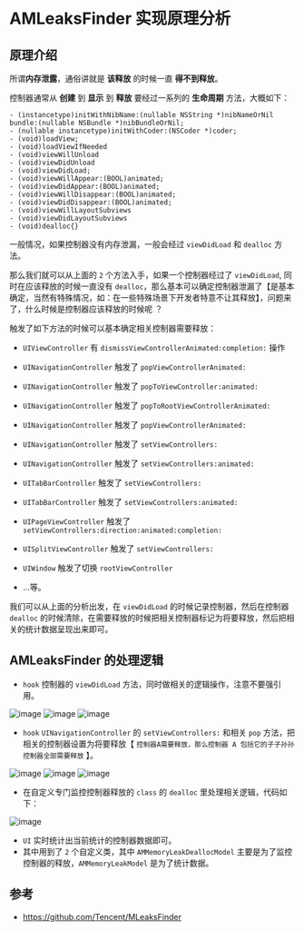 # AMLeaksFinder 实现原理分析

## 原理介绍

所谓**内存泄露**，通俗讲就是 **该释放** 的时候一直 **得不到释放**。

控制器通常从 **创建** 到 **显示** 到 **释放**  要经过一系列的 **生命周期** 方法，大概如下：

```
- (instancetype)initWithNibName:(nullable NSString *)nibNameOrNil bundle:(nullable NSBundle *)nibBundleOrNil;
- (nullable instancetype)initWithCoder:(NSCoder *)coder;
- (void)loadView;
- (void)loadViewIfNeeded
- (void)viewWillUnload
- (void)viewDidUnload
- (void)viewDidLoad;
- (void)viewWillAppear:(BOOL)animated;
- (void)viewDidAppear:(BOOL)animated;
- (void)viewWillDisappear:(BOOL)animated;
- (void)viewDidDisappear:(BOOL)animated;
- (void)viewWillLayoutSubviews
- (void)viewDidLayoutSubviews
- (void)dealloc{}
```

一般情况，如果控制器没有内存泄漏，一般会经过 `viewDidLoad`  和 `dealloc` 方法。

那么我们就可以从上面的 `2` 个方法入手，如果一个控制器经过了 `viewDidLoad`, 同时在应该释放的时候一直没有  `dealloc`，那么基本可以确定控制器泄漏了【是基本确定，当然有特殊情况，如：在一些特殊场景下开发者特意不让其释放】，问题来了，什么时候是控制器应该释放的时候呢 ？

触发了如下方法的时候可以基本确定相关控制器需要释放：

- `UIViewController` 有 `dismissViewControllerAnimated:completion:` 操作

- `UINavigationController` 触发了 `popViewControllerAnimated: `
- `UINavigationController` 触发了 `popToViewController:animated: `
- `UINavigationController` 触发了 `popToRootViewControllerAnimated: `
- `UINavigationController` 触发了 `popViewControllerAnimated:`
- `UINavigationController` 触发了 `setViewControllers:`
- `UINavigationController` 触发了 `setViewControllers:animated:`

- `UITabBarController` 触发了 `setViewControllers:`
- `UITabBarController` 触发了 `setViewControllers:animated:` 

- `UIPageViewController` 触发了 `setViewControllers:direction:animated:completion:`

- `UISplitViewController` 触发了 `setViewControllers:` 

- `UIWindow` 触发了切换 `rootViewController`

- ...等。

我们可以从上面的分析出发，在 `viewDidLoad` 的时候记录控制器，然后在控制器  `dealloc` 的时候清除，在需要释放的时候把相关控制器标记为将要释放，然后把相关的统计数据呈现出来即可。


## AMLeaksFinder 的处理逻辑

- `hook` 控制器的 `viewDidLoad` 方法，同时做相关的逻辑操作，注意不要强引用。

![image](https://user-images.githubusercontent.com/12118567/82640835-dcd36100-9c3d-11ea-8252-a1602aa46baf.png)
![image](https://user-images.githubusercontent.com/12118567/82641054-4bb0ba00-9c3e-11ea-97fc-f1236fed1ae3.png)
![image](https://user-images.githubusercontent.com/12118567/82641065-4fdcd780-9c3e-11ea-805b-77e1eff73cb6.png)

- `hook` `UINavigationController` 的 `setViewControllers:` 和相关 `pop` 方法，把相关的控制器设置为将要释放【 `控制器A需要释放，那么控制器 A 包括它的子子孙孙控制器全部需要释放` 】。

![image](https://user-images.githubusercontent.com/12118567/82641110-6420d480-9c3e-11ea-8c23-300050715101.png)
![image](https://user-images.githubusercontent.com/12118567/82641197-8b77a180-9c3e-11ea-8436-0cea58c96ba8.png)
![image](https://user-images.githubusercontent.com/12118567/82641330-c4b01180-9c3e-11ea-8799-a7214738a910.png)

- 在自定义专门监控控制器释放的 `class` 的 `dealloc` 里处理相关逻辑，代码如下：

![image](https://user-images.githubusercontent.com/12118567/82641484-fb862780-9c3e-11ea-98cd-07ed1c58046f.png)

- `UI` 实时统计出当前统计的控制器数据即可。
- 其中用到了 `2` 个自定义类，其中 `AMMemoryLeakDeallocModel` 主要是为了监控控制器的释放，`AMMemoryLeakModel` 是为了统计数据。

## 参考

- https://github.com/Tencent/MLeaksFinder

